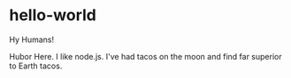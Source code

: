 # hello-world
Hy Humans!

Hubor Here. I like node.js.
I've had tacos on the moon  and find far superior to Earth tacos.
